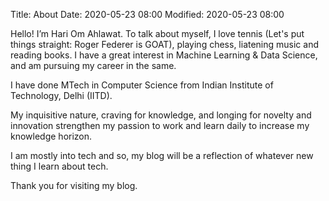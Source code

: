 Title: About
Date: 2020-05-23 08:00
Modified: 2020-05-23 08:00


Hello! I’m Hari Om Ahlawat. To talk about myself, I love tennis (Let's put things straight: Roger Federer is GOAT), playing chess, liatening music and reading books. I have a great interest in Machine Learning & Data Science, and am pursuing my career in the same.

I have done MTech in Computer Science from Indian Institute of Technology, Delhi (IITD).

My inquisitive nature, craving for knowledge, and longing for novelty and innovation strengthen my passion to work and learn daily to increase my knowledge horizon.

I am mostly into tech and so, my blog will be a reflection of whatever new thing I learn about tech.

Thank you for visiting my blog.
